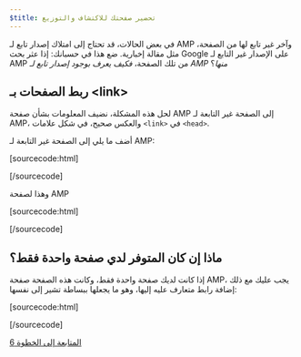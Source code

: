 ```yaml
---
$title: تحضير صفحتك للاكتشاف والتوزيع
---
```


في بعض الحالات، قد تحتاج إلى امتلاك إصدار تابع لـ AMP وآخر غير تابع لها من الصفحة، مثل مقالة إخبارية. ضع هذا في حسبانك: إذا عثر بحث Google على الإصدار غير التابع لـ AMP من تلك الصفحة، *فكيف يعرف بوجود إصدار تابع لـ AMP منها*؟

## ربط الصفحات بـ &lt;link>

لحل هذه المشكلة، نضيف المعلومات بشأن صفحة AMP إلى الصفحة غير التابعة لـ AMP، والعكس صحيح، في شكل علامات `<link>` في `<head>`.

أضف ما يلي إلى الصفحة غير التابعة لـ AMP:

[sourcecode:html]
<link rel="amphtml" href="https://www.example.com/url/to/amp/document.html">
[/sourcecode]

وهذا لصفحة AMP

[sourcecode:html]
<link rel="canonical" href="https://www.example.com/url/to/full/document.html">
[/sourcecode]

## ماذا إن كان المتوفر لدي صفحة واحدة فقط؟

إذا كانت لديك صفحة واحدة فقط، وكانت هذه الصفحة صفحة AMP، يجب عليك مع ذلك إضافة رابط متعارف عليه إليها، وهو ما يجعلها ببساطة تشير إلى نفسها:

[sourcecode:html]
<link rel="canonical" href="https://www.example.com/url/to/amp/document.html">
[/sourcecode]

<a class="go-button button" href="/ar/docs/get_started/create/publish.html">المتابعة إلى الخطوة 6</a>
